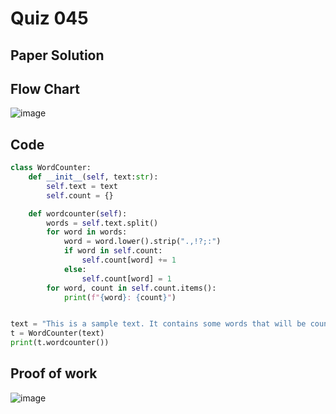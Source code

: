 # Quiz 045

## Paper Solution

## Flow Chart
![image](https://github.com/user-attachments/assets/0adfd0cc-ce53-4dc5-898a-29ffc21d32ff)

## Code
```.py
class WordCounter:
    def __init__(self, text:str):
        self.text = text
        self.count = {}

    def wordcounter(self):
        words = self.text.split()
        for word in words:
            word = word.lower().strip(".,!?;:")
            if word in self.count:
                self.count[word] += 1
            else:
                self.count[word] = 1
        for word, count in self.count.items():
            print(f"{word}: {count}")


text = "This is a sample text. It contains some words that will be counted."
t = WordCounter(text)
print(t.wordcounter())
```
## Proof of work
![image](https://github.com/user-attachments/assets/f2bf7d92-52f8-47a3-8eb4-1795b542a22b)
